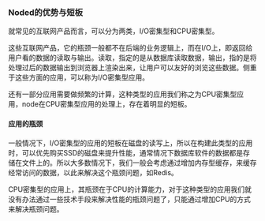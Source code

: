 ### Noded的优势与短板

就常见的互联网产品而言，可以分为两类，I/O密集型和CPU密集型。

这些互联网产品，它的瓶颈一般都不在后端的业务逻辑上，而在I/O上，即返回给用户看的数据的读取与输出。读取，指定的是从数据库读取数据，输出，指的是将处理过后的数据输出到浏览器上渲染出来，让用户可以友好的浏览这些数据。侧重于这些方面的应用，可以称为I/O密集型应用。

还有一部分应用需要做频繁的计算，这种类型的应用我们称之为CPU密集型应用，node在CPU密集型应用的处理上，存在着明显的短板。

#### 应用的瓶颈

一般情况下，I/O密集型的应用的短板在磁盘的读写上，所以在构建此类型的应用时，可以优先购买SSD的磁盘来提升性能，通常情况下数据库软件的数据都是存储在文件上的。所以大多数情况下，我们一般会考虑通过增加内存型缓存，来缓存经常访问的数据，以此来解决这个瓶颈问题，如Redis。

CPU密集型的应用上，其瓶颈在于CPU的计算能力，对于这种类型的应用我们就没有办法通过一些技术手段来解决性能的瓶颈问题了，只能通过增加CPU的方式来解决瓶颈问题。

